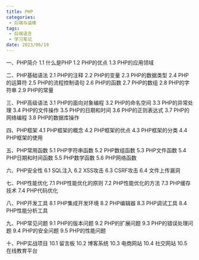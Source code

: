 ```yaml
---
title: PHP
categories:
 - 后端与运维
tags:
 - 后端语言
 - 学习笔记
date: 2023/06/19
---
```


一、PHP简介
1.1 什么是PHP
1.2 PHP的优点
1.3 PHP的应用领域

二、PHP基础语法
2.1 PHP的注释
2.2 PHP的变量
2.3 PHP的数据类型
2.4 PHP的运算符
2.5 PHP的流程控制语句
2.6 PHP的函数
2.7 PHP的数组
2.8 PHP的字符串
2.9 PHP的常量

三、PHP高级语法
3.1 PHP的面向对象编程
3.2 PHP的命名空间
3.3 PHP的异常处理
3.4 PHP的文件操作
3.5 PHP的日期和时间
3.6 PHP的正则表达式
3.7 PHP的网络编程
3.8 PHP的数据库操作

四、PHP框架
4.1 PHP框架的概念
4.2 PHP框架的优点
4.3 PHP框架的分类
4.4 PHP框架的使用

五、PHP常用函数
5.1 PHP字符串函数
5.2 PHP数组函数
5.3 PHP文件函数
5.4 PHP日期和时间函数
5.5 PHP数学函数
5.6 PHP网络函数

六、PHP安全性
6.1 SQL注入
6.2 XSS攻击
6.3 CSRF攻击
6.4 文件上传漏洞

七、PHP性能优化
7.1 PHP性能优化的原则
7.2 PHP性能优化的方法
7.3 PHP缓存技术
7.4 PHP代码优化

八、PHP开发工具
8.1 PHP集成开发环境
8.2 PHP编辑器
8.3 PHP调试工具
8.4 PHP性能分析工具

九、PHP常见问题
9.1 PHP的版本问题
9.2 PHP的扩展问题
9.3 PHP的错误处理问题
9.4 PHP的安全问题
9.5 PHP的性能问题

十、PHP实战项目
10.1 留言板
10.2 博客系统
10.3 电商网站
10.4 社交网站
10.5 在线教育平台